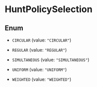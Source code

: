 

# HuntPolicySelection

## Enum


* `CIRCULAR` (value: `"CIRCULAR"`)

* `REGULAR` (value: `"REGULAR"`)

* `SIMULTANEOUS` (value: `"SIMULTANEOUS"`)

* `UNIFORM` (value: `"UNIFORM"`)

* `WEIGHTED` (value: `"WEIGHTED"`)



